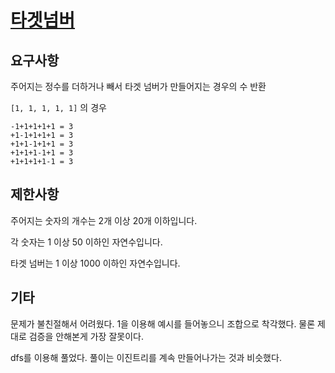 # [타겟넘버](https://programmers.co.kr/learn/courses/30/lessons/43165)

## 요구사항

주어지는 정수를 더하거나 빼서 타겟 넘버가 만들어지는 경우의 수 반환

`[1, 1, 1, 1, 1]` 의 경우

```text
-1+1+1+1+1 = 3
+1-1+1+1+1 = 3
+1+1-1+1+1 = 3
+1+1+1-1+1 = 3
+1+1+1+1-1 = 3
```

## 제한사항

주어지는 숫자의 개수는 2개 이상 20개 이하입니다.

각 숫자는 1 이상 50 이하인 자연수입니다.

타겟 넘버는 1 이상 1000 이하인 자연수입니다.

## 기타

문제가 불친절해서 어려웠다. 1을 이용해 예시를 들어놓으니 조합으로 착각했다. 물론 제대로 검증을 안해본게 가장 잘못이다.

dfs를 이용해 풀었다. 풀이는 이진트리를 계속 만들어나가는 것과 비슷했다. 
